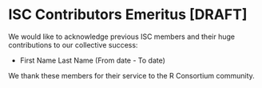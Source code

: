# ISC Contributors Emeritus [DRAFT]

We would like to acknowledge previous ISC members and their huge contributions to our collective success:

* First Name Last Name (From date - To date)

We thank these members for their service to the R Consortium community.
